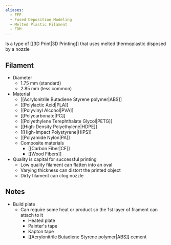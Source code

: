 ```yaml
---
aliases:
  - FFF
  - Fused Deposition Modeling
  - Melted Plastic Filament
  - FDM
---
```

Is a type of [[3D Print|3D Printing]] that uses melted thermoplastic disposed by a nozzle
## Filament
- Diameter
	- 1.75 mm (standard)
	- 2.85 mm (less common)
- Material
	- [[Acrylonitrile Butadiene Styrene polymer|ABS]]
	- [[Polylactic Acid|PLA]]
	- [[Polyvinyl Alcohol|PVA]]
	- [[Polycarbonate|PC]]
	- [[Polyethylene Terephthalate Glycol|PETG]]
	- [[High-Density Polyethylene|HDPE]]
	- [[High-Impact Polystyrene|HIPS]]
	- [[Polyamide Nylon|PA]]
	- Composite materials
		- [[Carbon Fiber|CF]]
		- [[Wood Fibers]]
- Quality is capital for successful printing 
	- Low quality filament can flatten into an oval
	- Varying thickness can distort the printed object
	- Dirty filament can clog nozzle
## Notes
- Build plate
	- Can require some heat or product so the 1st layer of filament can attach to it
		- Heated plate
		- Painter's tape
		- Kapton tape
		- [[Acrylonitrile Butadiene Styrene polymer|ABS]] cement